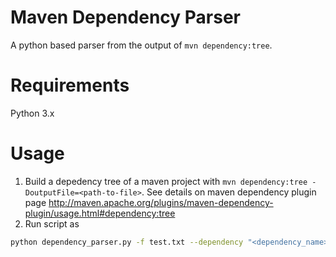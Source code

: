 # Maven Dependency Parser
A python based parser from the output of `mvn dependency:tree`.

# Requirements
Python 3.x

# Usage
1. Build a depedency tree of a maven project with `mvn dependency:tree -DoutputFile=<path-to-file>`. See details on maven dependency plugin page 
http://maven.apache.org/plugins/maven-dependency-plugin/usage.html#dependency:tree
2. Run script as
```bash
python dependency_parser.py -f test.txt --dependency "<dependency_name>"
```



